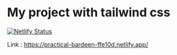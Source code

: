 # My project with tailwind css
[![Netlify Status](https://api.netlify.com/api/v1/badges/bc9af7c7-2bbd-438d-8f2e-93f5dfde9542/deploy-status)](https://app.netlify.com/sites/practical-bardeen-ffe10d/deploys)

Link : https://practical-bardeen-ffe10d.netlify.app/